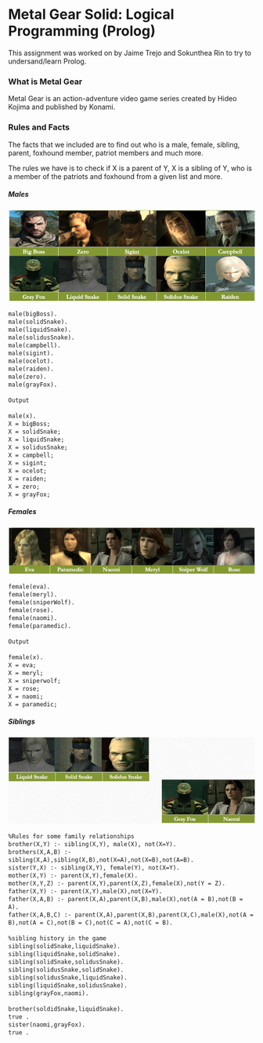 # Metal Gear Solid: Logical Programming (Prolog)

This assignment was worked on by Jaime Trejo and Sokunthea Rin to try to undersand/learn Prolog.

### What is Metal Gear
Metal Gear is an action-adventure video game series created by Hideo Kojima and published by Konami.

### Rules and Facts

The facts that we included are to find out who is a male, female, sibling, parent, foxhound member, patriot members and much more.

The rules we have is to check if X is a parent of Y, X is a sibling of Y, who is a member of the patriots and foxhound from a given list and more. 

##### Males

<p align="center">
  <img  src="https://github.com/jaime-trejo/Prolog/blob/master/males.png"/>
</p>

```
male(bigBoss).
male(solidSnake).
male(liquidSnake).
male(solidusSnake).
male(campbell).
male(sigint).
male(ocelot).
male(raiden).
male(zero).
male(grayFox).

Output

male(x).
X = bigBoss;
X = solidSnake;
X = liquidSnake;
X = solidusSnake;
X = campbell;
X = sigint;
X = ocelot;
X = raiden;
X = zero;
X = grayFox;
```

##### Females

<p align="center">
  <img  src="https://github.com/jaime-trejo/Prolog/blob/master/females.png"/>
</p>

```
female(eva).
female(meryl).
female(sniperWolf).
female(rose).
female(naomi).
female(paramedic).

Output

female(x).
X = eva;
X = meryl;
X = sniperwolf;
X = rose;
X = naomi;
X = paramedic;
```

##### Siblings

<p align="center">
  <img  src="https://github.com/jaime-trejo/Prolog/blob/master/siblings.png"/>
</p>

```
%Rules for some family relationships
brother(X,Y) :- sibling(X,Y), male(X), not(X=Y).
brothers(X,A,B) :-sibling(X,A),sibling(X,B),not(X=A),not(X=B),not(A=B).
sister(Y,X) :- sibling(X,Y), female(Y), not(X=Y).
mother(X,Y) :- parent(X,Y),female(X).
mother(X,Y,Z) :- parent(X,Y),parent(X,Z),female(X),not(Y = Z).
father(X,Y) :- parent(X,Y),male(X),not(X=Y).
father(X,A,B) :- parent(X,A),parent(X,B),male(X),not(A = B),not(B = A).
father(X,A,B,C) :- parent(X,A),parent(X,B),parent(X,C),male(X),not(A = B),not(A = C),not(B = C),not(C = A),not(C = B).

%sibling history in the game
sibling(solidSnake,liquidSnake).
sibling(liquidSnake,solidSnake).
sibling(solidSnake,solidusSnake).
sibling(solidusSnake,solidSnake).
sibling(solidusSnake,liquidSnake).
sibling(liquidSnake,solidusSnake).
sibling(grayFox,naomi).

brother(soldidSnake,liquidSnake). 
true .
sister(naomi,grayFox).
true .
```



